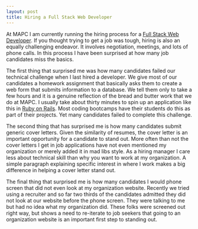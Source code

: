 ```yaml
---
layout: post
title: Hiring a Full Stack Web Developer
---
```

At MAPC I am currently running the hiring process for a [Full Stack Web Developer](https://www.governmentjobs.com/careers/mapc/jobs/2247978/full-stack-web-developer). If you thought trying to get a job was tough, hiring is also an equally challenging endeavor. It involves negotiation, meetings, and lots of phone calls. In this process I have been surprised at how many job candidates miss the basics.

The first thing that surprised me was how many candidates failed our technical challenge when I last hired a developer. We give most of our candidates a homework assignment that basically asks them to create a web form that submits information to a database. We tell them only to take a few hours and it is a genuine reflection of the bread and butter work that we do at MAPC. I usually take about thirty minutes to spin up an application like this in [Ruby on Rails](https://rubyonrails.org). Most coding bootcamps have their students do this as part of their projects. Yet many candidates failed to complete this challenge.

The second thing that has surprised me is how many candidates submit generic cover letters. Given the similarity of resumes, the cover letter is an important opportunity for a candidate to stand out. More often than not the cover letters I get in job applications have not even mentioned my organization or merely added it in mad libs style. As a hiring manager I care less about technical skill than why you want to work at my organization. A simple paragraph explaining specific interest in where I work makes a big difference in helping a cover letter stand out.

The final thing that surprised me is how many candidates I would phone screen that did not even look at my organization website. Recently we tried using a recruiter and so far two thirds of the candidates admitted they did not look at our website before the phone screen. They were talking to me but had no idea what my organization did. These folks were screened out right way, but shows a need to re-iterate to job seekers that going to an organization website is an important first step to standing out.

